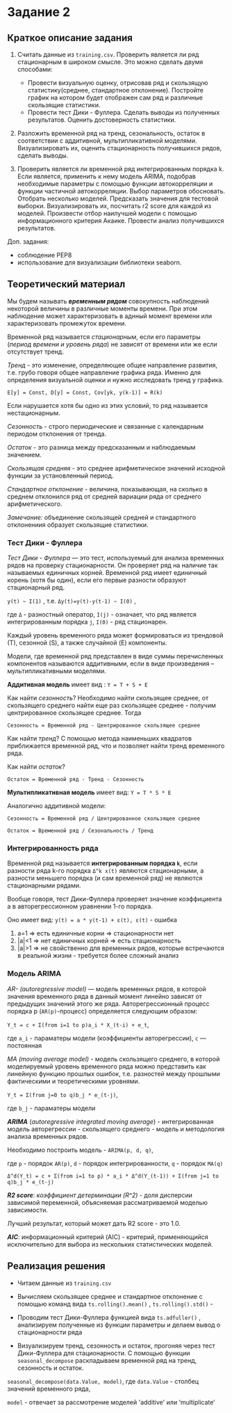 Задание 2
======================
Краткое описание задания
---------------
1. Считать данные из `training.csv`. Проверить является ли ряд стационарным в широком смысле.
      Это можно сделать двумя способами:
      * Провести визуальную оценку, отрисовав ряд и скользящую статистику(среднее, стандартное отклонение). Постройте график на котором будет отображен сам ряд и различные скользящие статистики.
      * Провести тест Дики - Фуллера.
 Сделать выводы из полученных результатов. Оценить достоверность статистики.

2. Разложить временной ряд на тренд, сезональность, остаток в соответствии с аддитивной, мультипликативной моделями. Визуализировать их, оценить стационарность получившихся рядов, сделать выводы.

3. Проверить является ли временной ряд интегрированным порядка k. Если является, применить к нему модель ARIMA, подобрав необходимые параметры с помощью функции автокорреляции и функции частичной автокорреляции. Выбор параметров обосновать. Отобрать несколько моделей. Предсказать значения для тестовой выборки. Визуализировать их, посчитать r2 score для каждой из моделей. Произвести отбор наилучшей модели с помощью информационного критерия Акаике. Провести анализ получившихся результатов.

Доп. задания:
* соблюдение PEP8
* использование для визуализации библиотеки seaborn.

Теоретический материал
------------------------
Мы будем называть ***временным рядом*** совокупность наблюдений некоторой величины в различные моменты времени. При этом наблюдение может характеризовать в аднный момент времени или характеризовать промежуток времени.

Временной ряд называется *стационарным*, если его параметры (*период времени и уровень ряда*) не зависят от времени или же если отсутствует тренд. 

*Тренд* - это изменение, определяющее общее направление развития, т.е. грубо говоря общее направление графика ряда. Именно для определения визуальной оценки и нужно исследовать тренд у графика.

`E[y] = Const, D[y] = Const, Cov[yk, y(k-1)] = R(k)`

Если нарушается хотя бы одно из этих условий, то ряд называется нестационарным.

*Сезонность* - строго периодические и связанные с календарным периодом отклонения от трендa.

*Остаток* - это разница между предсказанным и наблюдаемым значением.

*Скользящая средняя* - это среднее арифметическое значений исходной функции за установленный период.

*Стандартное отклонение* - величина, показывающая, на сколько в среднем отклонился ряд от средней вариации ряда от среднего арифметического. 

*Замечание:* объединение cкользящей средней и стандартного отклонениия образует скользящие статистики.

### Тест Дики - Фуллера 

*Тест Дики - Фуллера* — это тест, используемый для анализа временных рядов на проверку стационарности.  Он проверяет ряд на наличие так называемых единичных корней. Временной ряд имеет единичный корень (хотя бы один), если его первые разности образуют стационарный ряд.

`y(t) ~ I(1)` , т.е. `Δy(t)=y(t)-y(t-1) ~ I(0)` ,

где `Δ` - разностный оператор, `I(j)` - означает, что ряд является интегрированным порядка `j`,
`I(0)` - ряд стационарен.

Каждый уровень временного ряда может формироваться из трендовой (Т), сезонной (S), а также случайной (E) компоненты.

Модели, где временной ряд представлен в виде суммы перечисленных компонентов называются аддитивными, если в виде произведения – мультипликативными моделями.

**Аддитивная модель** имеет вид : `Y = T + S + E`

Как найти *сезонность*? Необходимо найти скользящее среднее, от скользящего среднего найти еще раз скользящее среднее - получим центрированное скользящее среднее. Тогда

`Сезонность = Временной ряд - Центрированное скользящее среднее`

Как найти *тренд*? С помощью метода наименьших квадратов приближается временной ряд, что и позволяет найти тренд временного ряда.

Как найти *остаток*?

`Остаток = Временной ряд - Тренд - Сезонность`

**Мультипликативная модель** имеет вид: `Y = T * S * E`

Аналогично аддитивной модели:

`Сезонность = Временной ряд / Центрированное скользящее среднее`

`Остаток = Временной ряд / Сезональность / Тренд`


### Интегрированность ряда

Временной ряд называется **интегрированным порядка `k`**, если разности ряда k-го порядка `Δ^k x(t)` являются стационарными,
а разности меньшего порядка (и сам временной ряд) не являются стационарными рядами.

Вообще говоря, тест Дики-Фуллера проверяет значение коэффициента a в авторегрессионном уравнении 1-го порядка.

Оно имеет вид: `y(t) = a * y(t-1) + ε(t), ε(t)` - ошибка

   1. a=1 => есть единичные корни => стационарности нет
   2. |a|<1 => нет единичных корней => есть стационарность
   3. |a|>1 => не свойственно для временных рядов, которые встречаются в реальной жизни - требуется более сложный анализ
   
 
### Модель ARIMA

*AR- (autoregressive model)* — модель временных рядов, в которой значения временного ряда в данный момент линейно зависят от предыдущих значений этого же ряда. Авторегрессионный процесс порядка p (`AR(p)`-процесс) определяется следующим образом:
 
`Y_t = c + Σ(from i=1 to p)a_i * X_(t-i) + e_t`, 

где `a_i` - параматеры модели (коэффициенты авторегрессии), `c` — постоянная

*MA (moving average model)* - модель скользящего среднего, в которой моделируемый уровень временного ряда можно представить как линейную функцию прошлых ошибок, т.е. разностей между прошлыми фактическими и теоретическими уровнями.

`Y_t = Σ(from j=0 to q)b_j * e_(t-j)`, 

где `b_j` - параматеры модели



***ARIMA*** (*autoregressive integrated moving average*) - интегрированная модель авторегрессии - скользящего среднего - модель и методология анализа временных рядов.

Необходимо построить модель - `ARIMA(p, d, q)`,

где `p` - порядок `AR(p)`, `d` - порядок интегрированности, `q` - порядок `MA(q)`

`Δ^d(Y_t) = c + Σ(from i=1 to p) * a_i * Δ^d(Y_(t-1)) + Σ(from j=1 to q)b_j * e_(t-j)`

***R2 score***: *коэффициент детерминации (R^2)* - доля дисперсии зависимой переменной, объясняемая рассматриваемой моделью зависимости.

Лучший результат, который может дать R2 score - это 1.0.

***AIC***: информационный критерий (AIC) - критерий, применяющийся исключительно для выбора из нескольких статистических моделей. 

Реализация решения
--------------------
* Читаем данные из `training.csv`

* Вычисляем скользящее среднее и стандартное отклонение с помощью команд вида `ts.rolling().mean()` , `ts.rolling().std()` - 

* Проводим тест Дики-Фуллера функцией вида `ts.adfuller()` , анализируем полученные из функции параметры и делаем вывод о стационарности ряда

* Визуализируем тренд, сезонность и остаток, прогоняя через тест Дики-Фуллера для стационарности.
С помощью функции `seasonal_decompose` раскладываем временной ряд на тренд, сезонность и остаток.

`seasonal_decompose(data.Value, model)`, где `data.Value` - столбец значений временного ряда, 

`model` - отвечает за рассмотрение моделей 'additive' или ‘multiplicate’




